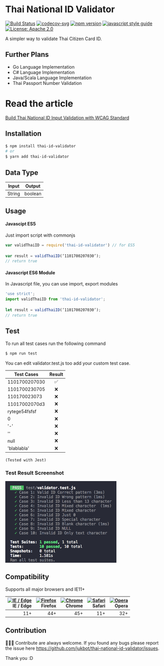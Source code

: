 # Thai National ID Validator

[![Build Status](https://travis-ci.org/jukbot/thai-national-id-validator.svg?branch=master)](https://travis-ci.org/jukbot/thai-national-id-validator)
[![codecov-svg](https://img.shields.io/codecov/c/github/jukbot/thai-national-id-validator.svg)](https://codecov.io/gh/jukbot/thai-national-id-validator)
[![npm version](https://badge.fury.io/js/thai-id-validator.svg)](https://www.npmjs.com/package/thai-id-validator)
[![javascript style guide](https://img.shields.io/badge/code_style-standard-brightgreen.svg)](https://standardjs.com)
[![License: Apache 2.0](https://img.shields.io/badge/License-Apache2.0-blue.svg)](https://opensource.org/licenses/Apache-2.0)

A simpler way to validate Thai Citizen Card ID.

## Further Plans
* Go Language Implementation
* C# Language Implementation
* Java/Scala Language Implementation
* Thai Passport Number Validation


# Read the article
[Build Thai National ID Input Validation with WCAG Standard](https://medium.com/@juk/%E0%B8%A5%E0%B8%AD%E0%B8%87%E0%B8%AA%E0%B8%A3%E0%B9%89%E0%B8%B2%E0%B8%87%E0%B8%9F%E0%B8%AD%E0%B8%A3%E0%B9%8C%E0%B8%A1%E0%B8%95%E0%B8%A3%E0%B8%A7%E0%B8%88%E0%B8%AA%E0%B8%AD%E0%B8%9A%E0%B9%80%E0%B8%A5%E0%B8%82%E0%B8%9A%E0%B8%B1%E0%B8%95%E0%B8%A3-%E0%B8%9B%E0%B8%8A%E0%B8%8A-%E0%B8%9E%E0%B8%A3%E0%B9%89%E0%B8%AD%E0%B8%A1%E0%B8%A1%E0%B8%B2%E0%B8%95%E0%B8%A3%E0%B8%90%E0%B8%B2%E0%B8%99-wcag-13b2c8c9d015)


## Installation

```bash
$ npm install thai-id-validator
# or
$ yarn add thai-id-validator
```

## Data Type
| Input        | Output           
| ------------- |:-------------:| 
| String        | boolean       | 


## Usage

#### Javascipt ES5

Just import script with commonjs

```javascript
var validThaiID = require('thai-id-validator') // for ES5

var result = validThaiID(‘1101700207030’);
// return true
```

#### Javascript ES6 Module 

In Javascript file, you can use import, export modules

```javascript
'use strict';
import validThaiID from 'thai-id-validator';

let result = validThaiID(‘1101700207030’);
// return true 
```

## Test

To run all test cases run the following command
```bash
$ npm run test
```
You can edit validator.test.js too add your custom test case.


| Test Cases    | Result
| ------------- |:-------------:| 
| 1101700207030 | ✅ | 
| 1101700230705 | ❌ | 
| 110170023073  | ❌ | 
| 11017002070d3 | ❌ | 
| rytege54fsfsf | ❌ | 
| 0             | ❌ | 
| '-'           | ❌ |
| ''            | ❌ | 
| null          | ❌ | 
| 'blablabla'   | ❌ | 

`(Tested with Jest)`


### Test Result Screenshot

 <img src="test-result.png" width="350"/>


## Compatibility

Supports all major browsers and IE11+ 

| [<img src="https://cdn.rawgit.com/alrra/browser-logos/f50d4cc8/src/edge/edge.png" alt="IE / Edge" width="64px" height="64px" />](http://caniuse.com/#feat=fetch)</br>IE / Edge | [<img src="https://cdn.rawgit.com/alrra/browser-logos/f50d4cc8/src/firefox/firefox.png" alt="Firefox" width="64px" height="64px" />](http://caniuse.com/#feat=fetch)</br>Firefox | [<img src="https://cdn.rawgit.com/alrra/browser-logos/f50d4cc8/src/chrome/chrome.png" alt="Chrome" width="64px" height="64px" />](http://caniuse.com/#feat=fetch)</br>Chrome | [<img src="https://cdn.rawgit.com/alrra/browser-logos/f50d4cc8/src/safari/safari.png" alt="Safari" width="64px" height="64px" />](http://caniuse.com/#feat=fetch)</br>Safari | [<img src="https://cdn.rawgit.com/alrra/browser-logos/f50d4cc8/src/opera/opera.png" alt="Opera" width="64px" height="64px" />](http://caniuse.com/#feat=fetch)</br>Opera | 
| ---------: | ---------: | ---------: | ---------: | ---------:
| 11+ | 44+ | 45+ | 11+ | 32+


## Contribution

👩🏻‍💻 Contribute are always welcome. If you found any bugs please report the issue here https://github.com/jukbot/thai-national-id-validator/issues.

Thank you :D
